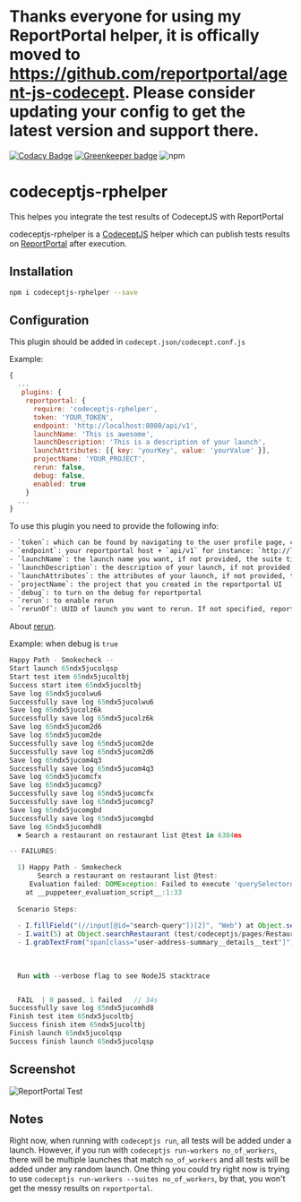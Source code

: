 # Thanks everyone for using my ReportPortal helper, it is offically moved to https://github.com/reportportal/agent-js-codecept. Please consider updating your config to get the latest version and support there.


[![Codacy Badge](https://api.codacy.com/project/badge/Grade/6e6495428bbd41f0807e4239c42403eb)](https://www.codacy.com/manual/PeterNgTr/codeceptjs-rphelper?utm_source=github.com&amp;utm_medium=referral&amp;utm_content=PeterNgTr/codeceptjs-rphelper&amp;utm_campaign=Badge_Grade) [![Greenkeeper badge](https://badges.greenkeeper.io/PeterNgTr/codeceptjs-rphelper.svg)](https://greenkeeper.io/) ![npm](https://img.shields.io/npm/v/codeceptjs-rphelper?color=light%20green)

# codeceptjs-rphelper

This helpes you integrate the test results of CodeceptJS with ReportPortal

codeceptjs-rphelper is a [CodeceptJS](https://codecept.io/) helper which can publish tests results on [ReportPortal](https://reportportal.io/) after execution.

## Installation

```sh
npm i codeceptjs-rphelper --save
```

## Configuration

This plugin should be added in `codecept.json/codecept.conf.js`

Example:

```js
{
  ...
   plugins: {
    reportportal: {
      require: 'codeceptjs-rphelper',
      token: 'YOUR_TOKEN',
      endpoint: 'http://localhost:8080/api/v1',
      launchName: 'This is awesome',
      launchDescription: 'This is a description of your launch',
      launchAttributes: [{ key: 'yourKey', value: 'yourValue' }],
      projectName: 'YOUR_PROJECT',
      rerun: false,
      debug: false,
      enabled: true
    }
  ...
}
```

To use this plugin you need to provide the following info:

```sh
- `token`: which can be found by navigating to the user profile page, clicking the username drop-down in the right header and selecting the "Profile" > "UUID" – is a unique user identifier. UUID is used in automated test configuration files for a user authentication instead of a password. It will allow you to post data, without logging it in the UI.
- `endpoint`: your reportportal host + `api/v1` for instance: `http://localhost:8080/api/v1`
- `launchName`: the launch name you want, if not provided, the suite title will be used
- `launchDescription`: the description of your launch, if not provided, the description will be empty
- `launchAttributes`: the attributes of your launch, if not provided, the attributes will be empty
- `projectName`: the project that you created in the reportportal UI
- `debug`: to turn on the debug for reportportal
- `rerun`: to enable rerun
- `rerunOf`: UUID of launch you want to rerun. If not specified, report portal will update the latest launch with the same name
```

About [rerun](https://github.com/reportportal/documentation/blob/master/src/md/src/DevGuides/rerun.md).

Example:
when debug is `true`

```js
Happy Path - Smokecheck --
Start launch 65ndx5jucolqsp
Start test item 65ndx5jucoltbj
Success start item 65ndx5jucoltbj
Save log 65ndx5jucolwu6
Successfully save log 65ndx5jucolwu6
Save log 65ndx5jucolz6k
Successfully save log 65ndx5jucolz6k
Save log 65ndx5jucom2d6
Save log 65ndx5jucom2de
Successfully save log 65ndx5jucom2de
Successfully save log 65ndx5jucom2d6
Save log 65ndx5jucom4q3
Successfully save log 65ndx5jucom4q3
Save log 65ndx5jucomcfx
Save log 65ndx5jucomcg7
Successfully save log 65ndx5jucomcfx
Successfully save log 65ndx5jucomcg7
Save log 65ndx5jucomgbd
Successfully save log 65ndx5jucomgbd
Save log 65ndx5jucomhd8
  ✖ Search a restaurant on restaurant list @test in 6384ms

-- FAILURES:

  1) Happy Path - Smokecheck
       Search a restaurant on restaurant list @test:
     Evaluation failed: DOMException: Failed to execute 'querySelectorAll' on 'Element': '(//input[@id="search-query"])[2]' is not a valid selector.
    at __puppeteer_evaluation_script__:1:33
  
  Scenario Steps:
  
  - I.fillField("(//input[@id="search-query"])[2]", "Web") at Object.searchRestaurant (test/codeceptjs/pages/RestaurantList.js:56:11)
  - I.wait(5) at Object.searchRestaurant (test/codeceptjs/pages/RestaurantList.js:55:11)
  - I.grabTextFrom("span[class="user-address-summary__details__text"]") at Test.Scenario (test/codeceptjs/tests/smokeCheck/happyPath.js:17:37)
  
  
  
  Run with --verbose flag to see NodeJS stacktrace


  FAIL  | 0 passed, 1 failed   // 34s
Successfully save log 65ndx5jucomhd8
Finish test item 65ndx5jucoltbj
Success finish item 65ndx5jucoltbj
Finish launch 65ndx5jucolqsp
Success finish launch 65ndx5jucolqsp
```

## Screenshot

![ReportPortal Test](https://i.ibb.co/zGkBpZ0/Screenshot-2020-02-24-at-11-26-47.png)

## Notes

Right now, when running with `codeceptjs run`, all tests will be added under a launch. However, if you run with `codeceptjs run-workers no_of_workers`, there will be multiple launches that match `no_of_workers` and all tests will be added under any random launch. One thing you could try right now is trying to use `codeceptjs run-workers --suites no_of_workers`, by that, you won't get the messy results on `reportportal`.
